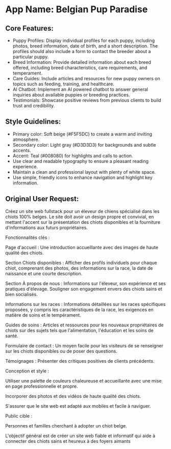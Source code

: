 # **App Name**: Belgian Pup Paradise

## Core Features:

- Puppy Profiles: Display individual profiles for each puppy, including photos, breed information, date of birth, and a short description. The profiles should also include a form to contact the breeder about a particular puppy.
- Breed Information: Provide detailed information about each breed offered, including breed characteristics, care requirements, and temperament.
- Care Guides: Include articles and resources for new puppy owners on topics such as feeding, training, and healthcare.
- AI Chatbot: Implement an AI powered chatbot to answer general inquiries about available puppies or breeding practices.
- Testimonials: Showcase positive reviews from previous clients to build trust and credibility.

## Style Guidelines:

- Primary color: Soft beige (#F5F5DC) to create a warm and inviting atmosphere.
- Secondary color: Light gray (#D3D3D3) for backgrounds and subtle accents.
- Accent: Teal (#008080) for highlights and calls to action.
- Use clear and readable typography to ensure a pleasant reading experience.
- Maintain a clean and professional layout with plenty of white space.
- Use simple, friendly icons to enhance navigation and highlight key information.

## Original User Request:
Créez un site web fullstack pour un éleveur de chiens spécialisé dans les chiots 100% belges. Le site doit avoir un design propre et convivial, en mettant l'accent sur la présentation des chiots disponibles et la fourniture d'informations aux futurs propriétaires.

Fonctionnalités clés :

Page d'accueil : Une introduction accueillante avec des images de haute qualité des chiots.

Section Chiots disponibles : Afficher des profils individuels pour chaque chiot, comprenant des photos, des informations sur la race, la date de naissance et une courte description.

Section À propos de nous : Informations sur l'éleveur, son expérience et ses pratiques d'élevage. Souligner son engagement envers des chiots sains et bien socialisés.

Informations sur les races : Informations détaillées sur les races spécifiques proposées, y compris les caractéristiques de la race, les exigences en matière de soins et le tempérament.

Guides de soins : Articles et ressources pour les nouveaux propriétaires de chiots sur des sujets tels que l'alimentation, l'éducation et les soins de santé.

Formulaire de contact : Un moyen facile pour les visiteurs de se renseigner sur les chiots disponibles ou de poser des questions.

Témoignages : Présenter des critiques positives de clients précédents.

Conception et style :

Utiliser une palette de couleurs chaleureuse et accueillante avec une mise en page professionnelle et propre.

Incorporer des photos et des vidéos de haute qualité des chiots.

S'assurer que le site web est adapté aux mobiles et facile à naviguer.

Public cible :

Personnes et familles cherchant à adopter un chiot belge.

L'objectif général est de créer un site web fiable et informatif qui aide à connecter des chiots sains et heureux à des foyers aimants
  